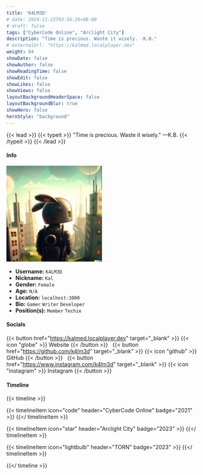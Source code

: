 ```yaml
---
title: 'K4LM3D'
# date: 2024-11-23T03:56:26+08:00
# draft: false
tags: ["CyberCode Online", "Arclight City"]
description: "Time is precious. Waste it wisely. -K.B."
# externalUrl: "https://kalmed.localplayer.dev"
weight: 04
showDate: false
showAuthor: false
showReadingTime: false
showEdit: false
showLikes: false
showViews: false
layoutBackgroundHeaderSpace: false
layoutBackgroundBlur: true
showHero: false
heroStyle: "background"
---
```


{{< lead >}}
{{< typeit >}}
"Time is precious. Waste it wisely." &mdash;K.B.
{{< /typeit >}}
{{< /lead >}}

#### Info

<img src="feature.png" width="250">

- **Username:** `K4LM3D`
- **Nickname:** `Kal`
- **Gender:** `Female`
- **Age:** `N/A`
- **Location:** `localhost:3000`
- **Bio:** `Gamer` `Writer` `Developer`
- **Position(s):** `Member` `Techie`

#### Socials

{{< button href="https://kalmed.localplayer.dev" target="_blank" >}}
{{< icon "globe" >}} Website
{{< /button >}} &nbsp;
{{< button href="https://github.com/k4lm3d" target="_blank" >}}
{{< icon "github" >}} GitHub
{{< /button >}} &nbsp;
{{< button href="https://www.instagram.com/k4lm3d" target="_blank" >}}
{{< icon "instagram" >}} Instagram
{{< /button >}} &nbsp;

#### Timeline

{{< timeline >}}

  {{< timelineItem icon="code" header="CyberCode Online" badge="2021" >}}
  {{</ timelineItem >}}

  {{< timelineItem icon="star" header="Arclight City" badge="2023" >}}
  {{</ timelineItem >}}

  {{< timelineItem icon="lightbulb" header="TORN" badge="2023" >}}
  {{</ timelineItem >}}

  <!-- {{< timelineItem icon="code" header="Header" badge="Badge" subheader="Subheader" >}}
    {{< icon "github" >}} Lorem ipsum.
  {{</ timelineItem >}} -->

{{</ timeline >}}

